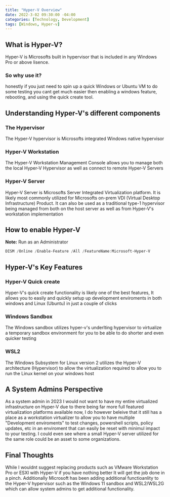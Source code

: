 ```yaml
---
title: "Hyper-V Overview"
date: 2022-3-02 09:30:00 -04:00
categories: [Technology, Development]
tags: [Windows, Hyper-v]
---
```

## What is Hyper-V?
Hyper-V is Microsofts built in hypervisor that is included in any Windows Pro or above lisence. 

### So why use it?
honestly if you just need to spin up a quick Windows or Ubuntu VM to do some testing you cant get much easier then enabling a windows feature, rebooting, and using the quick create tool.

## Understanding Hyper-V's different components
### The Hypervisor

The Hyper-V hypervisor is Microsofts integrated Windows native hypervisor

### Hyper-V Workstation

The Hyper-V Workstation Management Console allows you to manage both the local Hyper-V Hypervisor as well as connect to remote Hyper-V Servers

### Hyper-V Server

Hyper-V Server is Microsofts Server Integrated Virtualization platform. It is likely most commonly utilized for Microsofts on-prem VDI (Virtual Desktop Infrastructure) Product. It can also be used as a traditional type-1 hypervisor being managed from both on the host server as well as from Hyper-V's workstation implementation


## How to enable Hyper-V
**Note:** Run as an Administrator

``` powershell
DISM /Online /Enable-Feature /All /FeatureName:Microsoft-Hyper-V
```

## Hyper-V's Key Features
### Hyper-V Quick create 
Hyper-V's quick create functionality is likely one of the best features, It allows you to easily and quickly setup up development enviroments in both windows and Linux (Ubuntu) in just a couple of clicks

### Windows Sandbox
The Windows sandbox utilizes hyper-v's underlting hypervisor to virtualize a temporary sandbox environment for you to be able to do shorter and even quicker testing

### WSL2
The Windows Subsystem for Linux version 2 utilizes the Hyper-V architecture (Hypervisor) to allow the virtualization required to allow you to run the Linux kernel on your windows host


## A System Admins Perspective
As a system admin in 2023 I would not want to have my entire virtualized infrastructure on Hyper-V due to there being far more full featured virtualization platforms available now, I do however beleive that it still has a place as a workstation virtualizer to allow you to have multiple "Development enviroments" to test changes, powershell scripts, policy updates, etc in an enviroment that can easily be reset with minimul impact to your testing. I could even see where a small Hyper-V server utilized for the same role could be an asset to some organizations.


## Final Thoughts

While I wouldnt suggest replacing products such as VMware Workstation Pro or ESXI with Hyper-V if you have nothing better It will get the job done in a pinch. Additionally Microsoft has been adding additional functioanlity to the Hyper-V hypervisor such as the Windows 11 sandbox and WSL2/WSL2G which can allow system admins to get additional functionality.